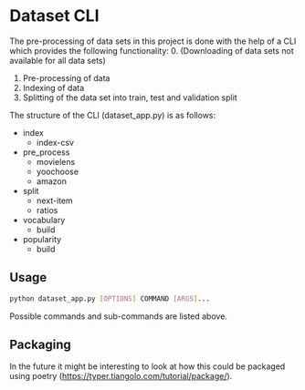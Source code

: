 # Dataset CLI

The pre-processing of data sets in this project is done with the help of a CLI which provides the following
functionality:
0. (Downloading of data sets not available for all data sets)
1. Pre-processing of data 
2. Indexing of data 
3. Splitting of the data set into train, test and validation split


The structure of the CLI (dataset_app.py) is as follows: 
- index
    - index-csv
- pre_process
    - movielens
    - yoochoose
    - amazon
- split   
    - next-item
    - ratios
- vocabulary
    - build
- popularity
    - build
    
## Usage

````bash
python dataset_app.py [OPTIONS] COMMAND [ARGS]...
````

Possible commands and sub-commands are listed above.

## Packaging
In the future it might be interesting to look at how this could be packaged using poetry 
(https://typer.tiangolo.com/tutorial/package/).